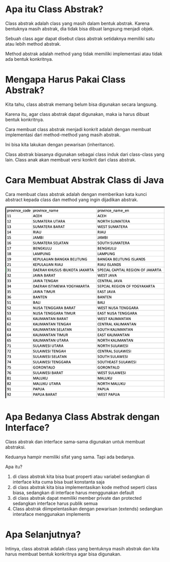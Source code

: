 # Apa itu Class Abstrak?
Class abstrak adalah class yang masih dalam bentuk abstrak. Karena bentuknya masih abstrak, dia tidak bisa dibuat langsung menjadi objek.

Sebuah class agar dapat disebut class abstrak setidaknya memiliki satu atau lebih method abstrak.

Method abstrak adalah method yang tidak memiliki implementasi atau tidak ada bentuk konkritnya.

# Mengapa Harus Pakai Class Abstrak?
Kita tahu, class abstrak memang belum bisa digunakan secara langsung.

Karena itu, agar class abstrak dapat digunakan, maka ia harus dibuat bentuk konkritnya.

Cara membuat class abstrak menjadi konkrit adalah dengan membuat implementasi dari method-method yang masih abstrak.

Ini bisa kita lakukan dengan pewarisan (inheritance).

Class abstrak biasanya digunakan sebagai class induk dari class-class yang lain. Class anak akan membuat versi konkrit dari class abstrak.

# Cara Membuat Abstrak Class di Java
Cara membuat class abstrak adalah dengan memberikan kata kunci abstract kepada class dan method yang ingin dijadikan abstrak.

![Contoh Penggunaan Class Abstrak](https://github.com/muchanto1993/Database-Indonesia/blob/main/img/List%20Provinsi.png)

# Apa Bedanya Class Abstrak dengan Interface?
Class abstrak dan interface sama-sama digunakan untuk membuat abstraksi.

Keduanya hampir memiliki sifat yang sama. Tapi ada bedanya.

Apa itu?
1. di class abstrak kita bisa buat properti atau variabel sedangkan di interface kita cuma bisa buat konstanta saja
2. di class abstrak kita bisa implementasikan kode method seperti class biasa, sedangkan di interface harus menggunakan default
3. di class abstrak dapat memiliki member private dan protected sedangkan interface harus publik semua
4. Class abstrak diimpelentasikan dengan pewarisan (extends) sedangkan interaface menggunakan implements

# Apa Selanjutnya?
Intinya, class abstrak adalah class yang bentuknya masih abstrak dan kita harus membuat bentuk konkritnya agar bisa digunakan.